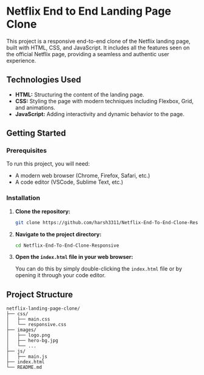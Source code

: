 # Netflix End to End Landing Page Clone

This project is a responsive end-to-end clone of the Netflix landing page, built with HTML, CSS, and JavaScript. It includes all the features seen on the official Netflix page, providing a seamless and authentic user experience.

## Technologies Used

- **HTML:** Structuring the content of the landing page.
- **CSS:** Styling the page with modern techniques including Flexbox, Grid, and animations.
- **JavaScript:** Adding interactivity and dynamic behavior to the page.

## Getting Started

### Prerequisites

To run this project, you will need:

- A modern web browser (Chrome, Firefox, Safari, etc.)
- A code editor (VSCode, Sublime Text, etc.)

### Installation

1. **Clone the repository:**

    ```bash
    git clone https://github.com/harsh3311/Netflix-End-To-End-Clone-Responsive.git
    ```

2. **Navigate to the project directory:**

    ```bash
    cd Netflix-End-To-End-Clone-Responsive
    ```

3. **Open the `index.html` file in your web browser:**

    You can do this by simply double-clicking the `index.html` file or by opening it through your code editor.

## Project Structure

```plaintext
netflix-landing-page-clone/
├── css/
│   ├── main.css
│   └── responsive.css
├── images/
│   ├── logo.png
│   ├── hero-bg.jpg
│   └── ...
├── js/
│   ├── main.js
├── index.html
└── README.md
